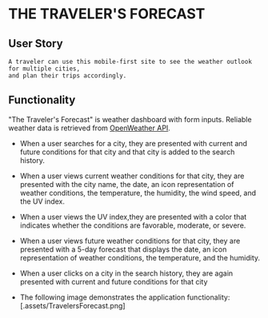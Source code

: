 # THE TRAVELER'S FORECAST

## User Story

```
A traveler can use this mobile-first site to see the weather outlook for multiple cities, 
and plan their trips accordingly.
```

## Functionality

"The Traveler's Forecast" is weather dashboard with form inputs. Reliable weather data 
is retrieved from [OpenWeather API](https://openweathermap.org/api).

* When a user searches for a city, they are presented with current and future conditions for that city and that city is added to the search history.

* When a user views current weather conditions for that city, they are presented with the city name, the date, an icon representation of weather conditions, the temperature, the humidity, the wind speed, and the UV index.

* When a user views the UV index,they are presented with a color that indicates whether the conditions are favorable, moderate, or severe.

* When a user views future weather conditions for that city, they are presented with a 5-day forecast that displays the date, an icon representation of weather conditions, the temperature, and the humidity.

* When a user clicks on a city in the search history, they are again presented with current and future conditions for that city

* The following image demonstrates the application functionality: [.assets/TravelersForecast.png] 
